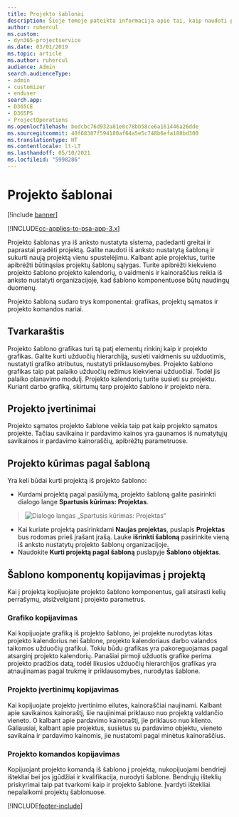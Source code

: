 ```yaml
---
title: Projekto šablonai
description: Šioje temoje pateikta informacija apie tai, kaip naudoti projektų šablonus, skirtus greitam projektų nustatymui.
author: ruhercul
ms.custom:
- dyn365-projectservice
ms.date: 03/01/2019
ms.topic: article
ms.author: ruhercul
audience: Admin
search.audienceType:
- admin
- customizer
- enduser
search.app:
- D365CE
- D365PS
- ProjectOperations
ms.openlocfilehash: bedcbc76d932a81e0c78bb58ce6a161446a26dde
ms.sourcegitcommit: 40f68387f594180af64a5e5c748b6efa188bd300
ms.translationtype: HT
ms.contentlocale: lt-LT
ms.lasthandoff: 05/10/2021
ms.locfileid: "5998286"
---
```

# <a name="project-templates"></a>Projekto šablonai 

[!include [banner](../includes/psa-now-project-operations.md)]

[!INCLUDE[cc-applies-to-psa-app-3.x](../includes/cc-applies-to-psa-app-3x.md)]

Projekto šablonas yra iš anksto nustatyta sistema, padedanti greitai ir paprastai pradėti projektą. Galite naudoti iš anksto nustatytą šabloną ir sukurti naują projektą vienu spustelėjimu. Kalbant apie projektus, turite apibrėžti būtinąsias projektų šablonų sąlygas. Turite apibrėžti kiekvieno projekto šablono projekto kalendorių, o vaidmenis ir kainoraščius reikia iš anksto nustatyti organizacijoje, kad šablono komponentuose būtų naudingų duomenų.

Projekto šabloną sudaro trys komponentai: grafikas, projektų sąmatos ir projekto komandos nariai.

## <a name="schedule"></a>Tvarkaraštis

Projekto šablono grafikas turi tą patį elementų rinkinį kaip ir projekto grafikas. Galite kurti užduočių hierarchiją, susieti vaidmenis su užduotimis, nustatyti grafiko atributus, nustatyti priklausomybes. Projekto šablono grafikas taip pat palaiko užduočių režimus kiekvienai užduočiai. Todėl jis palaiko planavimo modulį. Projekto kalendorių turite susieti su projektu. Kuriant darbo grafiką, skirtumų tarp projekto šablono ir projekto nėra.

## <a name="project-estimates"></a>Projekto įvertinimai

Projekto sąmatos projekto šablone veikia taip pat kaip projekto sąmatos projekte. Tačiau savikaina ir pardavimo kainos yra gaunamos iš numatytųjų savikainos ir pardavimo kainoraščių, apibrėžtų parametruose.

## <a name="creating-a-project-from-a-template"></a>Projekto kūrimas pagal šabloną
 
Yra keli būdai kurti projektą iš projekto šablono:

- Kurdami projektą pagal pasiūlymą, projekto šabloną galite pasirinkti dialogo lange **Spartusis kūrimas: Projektas**.

> ![Dialogo langas „Spartusis kūrimas: Projektas“](media/project-11.png)

- Kai kuriate projektą pasirinkdami **Naujas projektas**, puslapis **Projektas** bus rodomas prieš įrašant įrašą. Lauke **išrinkti šabloną** pasirinkite vieną iš anksto nustatytų projekto šablonų organizacijoje.
- Naudokite **Kurti projektą pagal šabloną** puslapyje **Šablono objektas**.

## <a name="copying-components-of-template-to-project"></a>Šablono komponentų kopijavimas į projektą

Kai į projektą kopijuojate projekto šablono komponentus, gali atsirasti kelių perrašymų, atsižvelgiant į projekto parametrus.

### <a name="copying-the-schedule"></a>Grafiko kopijavimas

Kai kopijuojate grafiką iš projekto šablono, jei projekte nurodytas kitas projekto kalendorius nei šablone, projekto kalendoriaus darbo valandos taikomos užduočių grafikui. Tokiu būdu grafikas yra pakoreguojamas pagal atsarginį projekto kalendorių. Panašiai pirmoji užduotis grafike perima projekto pradžios datą, todėl likusios užduočių hierarchijos grafikas yra atnaujinamas pagal trukmę ir priklausomybes, nurodytas šablone. 

### <a name="copying-project-estimates"></a>Projekto įvertinimų kopijavimas 

Kai kopijuojate projekto įvertinimo eilutes, kainoraščiai naujinami. Kalbant apie savikainos kainoraštį, šie naujinimai priklauso nuo projektą valdančio vieneto. O kalbant apie pardavimo kainoraštį, jie priklauso nuo kliento. Galiausiai, kalbant apie projektus, susietus su pardavimo objektu, vieneto savikaina ir pardavimo kainomis, jie nustatomi pagal minėtus kainoraščius.

### <a name="copying-a-project-team"></a>Projekto komandos kopijavimas

Kopijuojant projekto komandą iš šablono į projektą, nukopijuojami bendrieji ištekliai bei jos įgūdžiai ir kvalifikacija, nurodyti šablone. Bendrųjų išteklių priskyrimai taip pat tvarkomi kaip ir projekto šablone. Įvardyti ištekliai nepalaikomi projektų šablonuose.


[!INCLUDE[footer-include](../includes/footer-banner.md)]